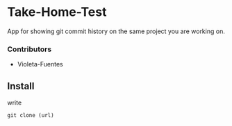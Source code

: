# Take-Home-Test
App for showing git commit history on the same project you are working on.

### Contributors

- Violeta-Fuentes

## Install

write 

```
git clone (url)
```
